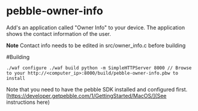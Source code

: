 pebble-owner-info
=================

Add's an application called "Owner Info" to your device.
The application shows the contact information of the user.

**Note** Contact info needs to be edited in src/owner_info.c before building

#Building

`./waf configure
./waf build
python -m SimpleHTTPServer 8000
// Browse to your http://<computer_ip>:8000/build/pebble-owner-info.pbw to install`

Note that you need to have the pebble SDK installed and configured first. [https://developer.getpebble.com/1/GettingStarted/MacOS/](See instructions here)
